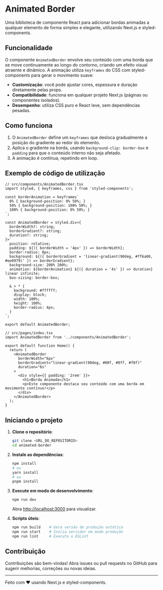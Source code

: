 # Animated Border

Uma biblioteca de componente React para adicionar bordas animadas a qualquer elemento de forma simples e elegante, utilizando Next.js e styled-components.

## Funcionalidade

O componente `AnimatedBorder` envolve seu conteúdo com uma borda que se move continuamente ao longo do contorno, criando um efeito visual atraente e dinâmico. A animação utiliza `keyframes` do CSS com styled-components para gerar o movimento suave:

- **Customização**: você pode ajustar cores, espessura e duração diretamente pelas props.
- **Compatibilidade**: funciona em qualquer projeto Next.js (páginas ou componentes isolados).
- **Desempenho**: utiliza CSS puro e React leve, sem dependências pesadas.

## Como funciona

1. O `AnimatedBorder` define um `keyframes` que desloca gradualmente a posição do gradiente ao redor do elemento.
2. Aplica o gradiente na borda, usando `background-clip: border-box` e `padding` para que o conteúdo interno não seja afetado.
3. A animação é contínua, repetindo em loop.

## Exemplo de código de utilização

```tsx
// src/components/AnimatedBorder.tsx
import styled, { keyframes, css } from 'styled-components';

const borderAnimation = keyframes`
  0% { background-position: 0% 50%; }
  50% { background-position: 100% 50%; }
  100% { background-position: 0% 50%; }
`;

const AnimatedBorder = styled.div<{
  borderWidth?: string;
  borderGradient?: string;
  duration?: string;
}>`
  position: relative;
  padding: ${({ borderWidth = '4px' }) => borderWidth};
  border-radius: 8px;
  background: ${({ borderGradient = 'linear-gradient(90deg, #ff6a00, #ee0979)' }) => borderGradient};
  background-size: 200% 200%;
  animation: ${borderAnimation} ${({ duration = '4s' }) => duration} linear infinite;
  box-sizing: border-box;

  & > * {
    background: #ffffff;
    display: block;
    width: 100%;
    height: 100%;
    border-radius: 4px;
  }
`;

export default AnimatedBorder;
```

```tsx
// src/pages/index.tsx
import AnimatedBorder from '../components/AnimatedBorder';

export default function Home() {
  return (
    <AnimatedBorder
      borderWidth="6px"
      borderGradient="linear-gradient(90deg, #00f, #0ff, #f0f)"
      duration="6s"
    >
      <div style={{ padding: '2rem' }}>
        <h1>Borda Animada</h1>
        <p>Este componente destaca seu conteúdo com uma borda em movimento contínuo!</p>
      </div>
    </AnimatedBorder>
  );
}
```

## Iniciando o projeto

1. **Clone o repositório**:
   ```bash
   git clone <URL_DO_REPOSITORIO>
   cd animated-border
   ```

2. **Instale as dependências**:
   ```bash
   npm install
   # ou
   yarn install
   # ou
   pnpm install
   ```

3. **Execute em modo de desenvolvimento**:
   ```bash
   npm run dev
   ```
   Abra [http://localhost:3000](http://localhost:3000) para visualizar.

4. **Scripts úteis**:
   ```bash
   npm run build    # Gera versão de produção estática
   npm run start    # Inicia servidor em modo produção
   npm run lint     # Executa o ESLint
   ```

## Contribuição

Contribuições são bem-vindas! Abra issues ou pull requests no GitHub para sugerir melhorias, correções ou novas ideias.

---

Feito com ❤️ usando Next.js e styled-components.
